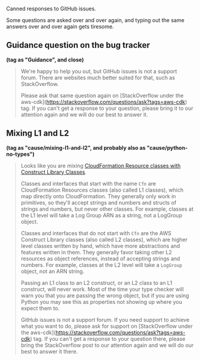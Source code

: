 Canned responses to GitHub issues.

Some questions are asked over and over again, and typing out the same answers over and over again gets tiresome.

## Guidance question on the bug tracker

**(tag as "Guidance", and close)**

> We're happy to help you out, but GitHub issues is not a support forum. There are websites much better suited for that, such as StackOverflow.
>
> Please ask that same question again on \[StackOverflow under the aws-cdk](https://stackoverflow.com/questions/ask?tags=aws-cdk) tag. If you can't get a response to your question, please bring it to our attention again and we will do our best to answer it.

## Mixing L1 and L2

**(tag as "cause/mixing-l1-and-l2", and probably also as "cause/python-no-types")**

> Looks like you are mixing [CloudFormation Resource classes with Construct Library Classes](https://docs.aws.amazon.com/cdk/latest/guide/constructs.html#constructs_lib). 
>
> Classes and interfaces that start with the name `Cfn` are CloudFormation Resources classes (also called L1 classes), which map directly onto CloudFormation. They generally only work in primitives, so they'll accept strings and numbers and structs of strings and numbers, but never other classes. For example, classes at the L1 level will take a Log Group ARN as a string, not a LogGroup object.
>
> Classes and interfaces that do not start with `Cfn` are the AWS Construct Library classes (also called L2 classes), which are higher level classes written by hand, which have more abstractions and features written in them. They generally favor taking other L2 resources as object references, instead of accepting strings and numbers. For example, classes at the L2 level will take a `LogGroup` object, not an ARN string.
>
> Passing an L1 class to an L2 construct, or an L2 class to an L1 construct, will never work. Most of the time your type checker will warn you that you are passing the wrong object, but if you are using Python you may see this as properties not showing up where you expect them to.
>
> GitHub issues is not a support forum. If you need support to achieve what you want to do, please ask for support on \[StackOverflow under the aws-cdk](https://stackoverflow.com/questions/ask?tags=aws-cdk) tag. If you can't get a response to your question there, please bring the StackOverflow post to our attention again and we will do our best to answer it there.